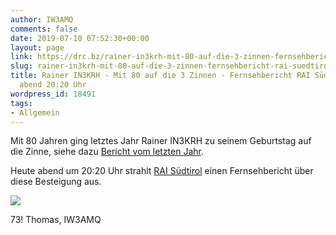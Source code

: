 ```yaml
---
author: IW3AMQ
comments: false
date: 2019-07-10 07:52:30+00:00
layout: page
link: https://drc.bz/rainer-in3krh-mit-80-auf-die-3-zinnen-fernsehbericht-rai-suedtirol-heute-abend-2020-uhr/
slug: rainer-in3krh-mit-80-auf-die-3-zinnen-fernsehbericht-rai-suedtirol-heute-abend-2020-uhr
title: Rainer IN3KRH - Mit 80 auf die 3 Zinnen - Fernsehbericht RAI Südtirol, heute
  abend 20:20 Uhr
wordpress_id: 18491
tags:
- Allgemein
---
```





Mit 80 Jahren ging letztes Jahr Rainer IN3KRH zu seinem Geburtstag auf die Zinne, siehe dazu [Bericht vom letzten Jahr](https://drc.bz/in3krh-reiner-mit-80-jahren-auf-die-grosse-zinne/).







Heute abend um 20:20 Uhr strahlt [RAI Südtirol](http://www.raisudtirol.rai.it/de/) einen Fernsehbericht über diese Besteigung aus.





![](https://drc.bz/wp-content/uploads/2019/07/Rainer-IN3KRH-1024x697.jpg)





73! Thomas, IW3AMQ  




